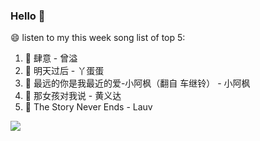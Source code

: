 

### Hello 👋

😄 listen to my this week song list of top 5:

1. 🎵 肆意 - 曾溢
2. 🎵 明天过后 - 丫蛋蛋
3. 🎵 最远的你是我最近的爱-小阿枫（翻自 车继铃）  - 小阿枫
4. 🎵 那女孩对我说 - 黄义达
5. 🎵 The Story Never Ends - Lauv

<img align="left"  src="https://github-readme-stats.vercel.app/api?username=370966584&show_icons=true&theme=radical" />